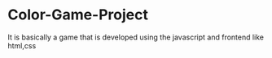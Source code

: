 # Color-Game-Project
It is basically a game that is developed using the javascript and frontend like html,css
